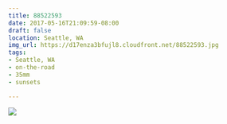 ```yaml
---
title: 88522593
date: 2017-05-16T21:09:59-08:00
draft: false
location: Seattle, WA
img_url: https://d17enza3bfujl8.cloudfront.net/88522593.jpg
tags:
- Seattle, WA
- on-the-road
- 35mm
- sunsets

---
```


![](https://d17enza3bfujl8.cloudfront.net/88522593.jpg)
